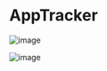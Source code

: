 # AppTracker
![image](https://github.com/user-attachments/assets/52c6e560-b342-4b4c-9632-91fbdd9b512b)

![image](https://github.com/user-attachments/assets/568ddd81-1b3f-4027-b12d-9e58415963b1)

